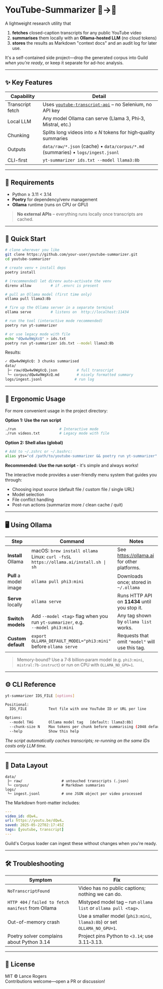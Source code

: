 # YouTube-Summarizer 📼→📝

A lightweight research utility that

1. **fetches** closed-caption transcripts for any public YouTube video
2. **summarises** them locally with an **Ollama-hosted LLM** (no cloud tokens)
3. **stores** the results as Markdown "context docs" and an audit log for later use.

It's a self-contained side project—drop the generated corpus into Guild _when you're ready_, or keep it separate for ad-hoc analysis.

---

## ✨ Key Features

| Capability       | Detail                                                                                                      |
| ---------------- | ----------------------------------------------------------------------------------------------------------- |
| Transcript fetch | Uses [`youtube-transcript-api`](https://pypi.org/project/youtube-transcript-api/) – no Selenium, no API key |
| Local LLM        | Any model Ollama can serve (Llama 3, Phi‑3, Mistral, etc.)                                                  |
| Chunking         | Splits long videos into ≤ _N_ tokens for high‑quality summaries                                             |
| Outputs          | `data/raw/*.json` (cache) • `data/corpus/*.md` (summaries) • `logs/ingest.jsonl`                            |
| CLI-first        | `yt-summarizer ids.txt --model llama3:8b`                                                                   |

---

## 🔧 Requirements

- Python ≥ 3.11 < 3.14
- **Poetry** for dependency/venv management
- **Ollama** runtime (runs on CPU or GPU)

> **No external APIs** – everything runs locally once transcripts are cached.

---

## 🏁 Quick Start

```bash
# clone wherever you like
git clone https://github.com/your-user/youtube-summarizer.git
cd youtube-summarizer

# create venv + install deps
poetry install

# (recommended) let direnv auto-activate the venv
direnv allow         # if .envrc is present

# pull an Ollama model (first time only)
ollama pull llama3:8b

# fire up the Ollama server in a separate terminal
ollama serve         # listens on  http://localhost:11434

# run the tool (interactive mode recommended)
poetry run yt-summarizer

# or use legacy mode with file
echo "dQw4w9WgXcQ" > ids.txt
poetry run yt-summarizer ids.txt --model llama3:8b
```

Results:

```bash
✓ dQw4w9WgXcQ: 3 chunks summarised
data/
 ├─ raw/dQw4w9WgXcQ.json         # full transcript
 └─ corpus/dQw4w9WgXcQ.md        # nicely formatted summary
logs/ingest.jsonl               # run log
```

---

## 🎯 Ergonomic Usage

For more convenient usage in the project directory:

**Option 1: Use the run script**
```bash
./run                    # Interactive mode
./run videos.txt         # Legacy mode with file
```

**Option 2: Shell alias (global)**
```bash
# Add to ~/.zshrc or ~/.bashrc:
alias yts="cd /path/to/youtube-summarizer && poetry run yt-summarizer"
```

**Recommended: Use the run script** - it's simple and always works!

The interactive mode provides a user-friendly menu system that guides you through:
- Choosing input source (default file / custom file / single URL)
- Model selection
- File conflict handling
- Post-run actions (summarize more / clean cache / quit)

---

## 🖥️ Using Ollama

| Step                   | Command                                                                            | Notes                                           |
| ---------------------- | ---------------------------------------------------------------------------------- | ----------------------------------------------- |
| **Install** Ollama     | macOS: `brew install ollama`<br>Linux: `curl -fsSL https://ollama.ai/install.sh \| sh` | See <https://ollama.ai> for other platforms. |
| **Pull** a model image | `ollama pull phi3:mini`                                                            | Downloads once; stored in `~/.ollama`           |
| **Serve** locally      | `ollama serve`                                                                     | Runs HTTP API on **11434** until you stop it.  |
| **Switch models**      | Add `--model <tag>` flag when you run `yt-summarizer`, e.g.<br>`--model phi3:mini` | Any tag shown by `ollama list` works.           |
| **Custom default**     | `export OLLAMA_DEFAULT_MODEL="phi3:mini"` before `ollama serve`                    | Requests that omit `"model"` will use this tag. |

> Memory-bound? Use a 7‑8 billion‑param model (e.g. `phi3:mini`, `mistral:7b-instruct`) or run on CPU with `OLLAMA_NO_GPU=1`.

---

## ⚙️ CLI Reference

```bash
yt-summarizer IDS_FILE [options]

Positional:
  IDS_FILE          Text file with one YouTube ID or URL per line

Options:
  --model TAG       Ollama model tag   [default: llama3:8b]
  --chunk-size N    Max tokens per chunk before summarising (2048 default)
  --help            Show this help
```

_The script automatically caches transcripts; re-running on the same IDs costs only LLM time._

---

## 📂 Data Layout

```
data/
 ├─ raw/                  # untouched transcripts (.json)
 └─ corpus/               # Markdown summaries
logs/
 └─ ingest.jsonl          # one JSON object per video processed
```

The Markdown front-matter includes:

```yaml
---
video_id: dQw4…
url: https://youtu.be/dQw4…
saved: 2025-05-22T02:17:45Z
tags: [youtube, transcript]
---
```

Guild's Corpus loader can ingest these without changes when you're ready.

---

## 🛠️ Troubleshooting

| Symptom                                             | Fix                                                                      |
| --------------------------------------------------- | ------------------------------------------------------------------------ |
| `NoTranscriptFound`                                 | Video has no public captions; nothing we can do.                         |
| `HTTP 404` / `failed to fetch manifest` from Ollama | Mistyped model tag – run `ollama list` or `ollama pull <tag>`.           |
| Out-of-memory crash                                 | Use a smaller model (`phi3:mini`, `llama3:8b`) or set `OLLAMA_NO_GPU=1`. |
| Poetry solver complains about Python 3.14           | Project pins Python to `<3.14`; use 3.11‑3.13.                           |

---

## 📝 License

MIT © Lance Rogers  
Contributions welcome—open a PR or discussion!